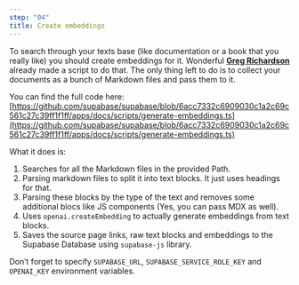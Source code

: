 ```yaml
---
step: "04"
title: Create embeddings
---
```


To search through your texts base (like documentation or a book that you really like) you should create embeddings for it. Wonderful **[Greg Richardson](https://twitter.com/ggrdson)** already made a script to do that. The only thing left to do is to collect your documents as a bunch of Markdown files and pass them to it.

You can find the full code here: [https://github.com/supabase/supabase/blob/6acc7332c6909030c1a2c69c561c27c39ff1f1ff/apps/docs/scripts/generate-embeddings.ts](https://github.com/supabase/supabase/blob/6acc7332c6909030c1a2c69c561c27c39ff1f1ff/apps/docs/scripts/generate-embeddings.ts)

What it does is:

1. Searches for all the Markdown files in the provided Path.
2. Parsing markdown files to split it into text blocks. It just uses headings for that.
3. Parsing these blocks by the type of the text and removes some additional blocs like JS components (Yes, you can pass MDX as well).
4. Uses `openai.createEmbedding` to actually generate embeddings from text blocks.
5. Saves the source page links, raw text blocks and embeddings to the Supabase Database using `supabase-js` library.

Don’t forget to specify `SUPABASE_URL`, `SUPABASE_SERVICE_ROLE_KEY` and `OPENAI_KEY` environment variables.
